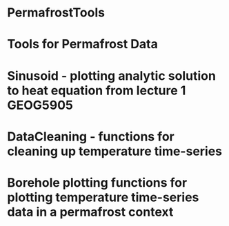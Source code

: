 # PermafrostTools
# Tools for Permafrost Data
# Sinusoid - plotting analytic solution to heat equation from lecture 1 GEOG5905
# DataCleaning - functions for cleaning up temperature time-series
# Borehole plotting functions for plotting temperature time-series data in a permafrost context
